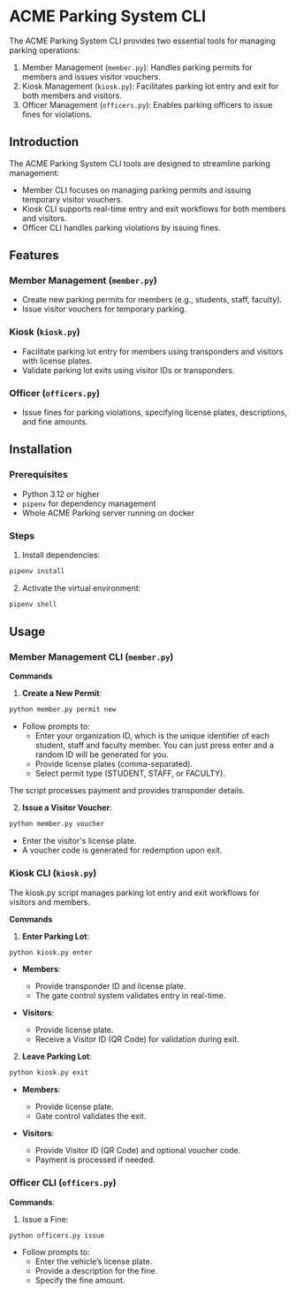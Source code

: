 # ACME Parking System CLI

The ACME Parking System CLI provides two essential tools for managing parking operations:

1. Member Management (`member.py`): Handles parking permits for members and issues visitor vouchers.
2. Kiosk Management (`kiosk.py`): Facilitates parking lot entry and exit for both members and visitors.
3. Officer Management (`officers.py`): Enables parking officers to issue fines for violations.

## Introduction

The ACME Parking System CLI tools are designed to streamline parking management:

- Member CLI focuses on managing parking permits and issuing temporary visitor vouchers.
- Kiosk CLI supports real-time entry and exit workflows for both members and visitors.
- Officer CLI handles parking violations by issuing fines.

## Features

### Member Management (`member.py`)
- Create new parking permits for members (e.g., students, staff, faculty).
- Issue visitor vouchers for temporary parking.

### Kiosk (`kiosk.py`)
- Facilitate parking lot entry for members using transponders and visitors with license plates.
- Validate parking lot exits using visitor IDs or transponders.

### Officer (`officers.py`)
- Issue fines for parking violations, specifying license plates, descriptions, and fine amounts.

## Installation

### Prerequisites
- Python 3.12 or higher
- `pipenv` for dependency management
- Whole ACME Parking server running on docker

### Steps

1. Install dependencies:
```bash
pipenv install
```
2. Activate the virtual environment:
```bash
pipenv shell
```

## Usage

### Member Management CLI (`member.py`)

__Commands__

1. __Create a New Permit__:

```bash
python member.py permit new
```

- Follow prompts to:
    - Enter your organization ID, which is the unique identifier of each student, staff and faculty member. You can just press enter and a random ID will be generated for you.
    - Provide license plates (comma-separated).
    - Select permit type (STUDENT, STAFF, or FACULTY).

The script processes payment and provides transponder details.

2. __Issue a Visitor Voucher__:

```bash
python member.py voucher
```

- Enter the visitor's license plate.
- A voucher code is generated for redemption upon exit.

### Kiosk CLI (`kiosk.py`)

The kiosk.py script manages parking lot entry and exit workflows for visitors and members.

__Commands__

1. __Enter Parking Lot__:

```bash
python kiosk.py enter
```

- __Members__:
    - Provide transponder ID and license plate.
    - The gate control system validates entry in real-time.

- __Visitors__:
    - Provide license plate.
    - Receive a Visitor ID (QR Code) for validation during exit.

2. __Leave Parking Lot__:

```bash
python kiosk.py exit
```

- __Members__:
    - Provide license plate.
    - Gate control validates the exit.

- __Visitors__:
    - Provide Visitor ID (QR Code) and optional voucher code.
    - Payment is processed if needed.

### Officer CLI (`officers.py`)

__Commands__:

1. Issue a Fine:

```bash
python officers.py issue
```

- Follow prompts to:
    - Enter the vehicle’s license plate.
	- Provide a description for the fine.
	- Specify the fine amount.
